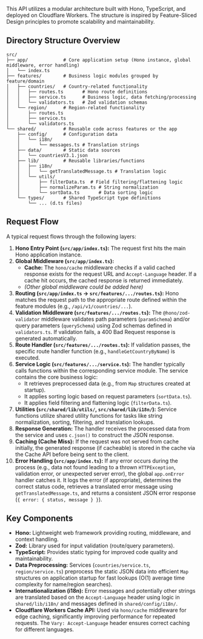 This API utilizes a modular architecture built with Hono, TypeScript, and deployed on Cloudflare Workers. The structure is inspired by Feature-Sliced Design principles to promote scalability and maintainability.

## Directory Structure Overview

```
src/
├── app/             # Core application setup (Hono instance, global middleware, error handling)
│   └── index.ts
├── features/        # Business logic modules grouped by feature/domain
│   ├── countries/   # Country-related functionality
│   │   ├── routes.ts       # Hono route definitions
│   │   ├── service.ts      # Business logic, data fetching/processing
│   │   └── validators.ts   # Zod validation schemas
│   └── region/      # Region-related functionality
│       ├── routes.ts
│       ├── service.ts
│       └── validators.ts
└── shared/          # Reusable code across features or the app
    ├── config/      # Configuration data
    │   └── i18n/
    │       └── messages.ts # Translation strings
    ├── data/        # Static data sources
    │   └── countriesV3.1.json
    ├── lib/         # Reusable libraries/functions
    │   ├── i18n/
    │   │   └── getTranslatedMessage.ts # Translation logic
    │   └── utils/
    │       ├── filterData.ts  # Field filtering/flattening logic
    │       ├── normalizeParam.ts # String normalization
    │       └── sortData.ts       # Data sorting logic
    └── types/       # Shared TypeScript type definitions
        └── ... (d.ts files)
```

## Request Flow

A typical request flows through the following layers:

1.  **Hono Entry Point (`src/app/index.ts`):** The request first hits the main Hono application instance.
2.  **Global Middleware (`src/app/index.ts`):**
    - **Cache:** The `hono/cache` middleware checks if a valid cached response exists for the request URL and `Accept-Language` header. If a cache hit occurs, the cached response is returned immediately.
    - _(Other global middleware could be added here)_
3.  **Routing (`src/app/index.ts` -> `src/features/.../routes.ts`):** Hono matches the request path to the appropriate route defined within the feature modules (e.g., `/api/v1/countries/...`).
4.  **Validation Middleware (`src/features/.../routes.ts`):** The `@hono/zod-validator` middleware validates path parameters (`paramSchema`) and/or query parameters (`querySchema`) using Zod schemas defined in `validators.ts`. If validation fails, a 400 Bad Request response is generated automatically.
5.  **Route Handler (`src/features/.../routes.ts`):** If validation passes, the specific route handler function (e.g., `handleGetCountryByName`) is executed.
6.  **Service Logic (`src/features/.../service.ts`):** The handler typically calls functions within the corresponding service module. The service contains the core business logic:
    - It retrieves preprocessed data (e.g., from `Map` structures created at startup).
    - It applies sorting logic based on request parameters (`sortData.ts`).
    - It applies field filtering and flattening logic (`filterData.ts`).
7.  **Utilities (`src/shared/lib/utils/`, `src/shared/lib/i18n/`):** Service functions utilize shared utility functions for tasks like string normalization, sorting, filtering, and translation lookups.
8.  **Response Generation:** The handler receives the processed data from the service and uses `c.json()` to construct the JSON response.
9.  **Caching (Cache Miss):** If the request was not served from cache initially, the generated response (if cacheable) is stored in the cache via the Cache API before being sent to the client.
10. **Error Handling (`src/app/index.ts`):** If any error occurs during the process (e.g., data not found leading to a thrown `HTTPException`, validation error, or unexpected server error), the global `app.onError` handler catches it. It logs the error (if appropriate), determines the correct status code, retrieves a translated error message using `getTranslatedMessage.ts`, and returns a consistent JSON error response (`{ error: { status, message } }`).

## Key Components

- **Hono:** Lightweight web framework providing routing, middleware, and context handling.
- **Zod:** Library used for input validation (route/query parameters).
- **TypeScript:** Provides static typing for improved code quality and maintainability.
- **Data Preprocessing:** Services (`countries/service.ts`, `region/service.ts`) preprocess the static JSON data into efficient `Map` structures on application startup for fast lookups (O(1) average time complexity for name/region searches).
- **Internationalization (i18n):** Error messages and potentially other strings are translated based on the `Accept-Language` header using logic in `shared/lib/i18n/` and messages defined in `shared/config/i18n/`.
- **Cloudflare Workers Cache API:** Used via `hono/cache` middleware for edge caching, significantly improving performance for repeated requests. The `Vary: Accept-Language` header ensures correct caching for different languages.
